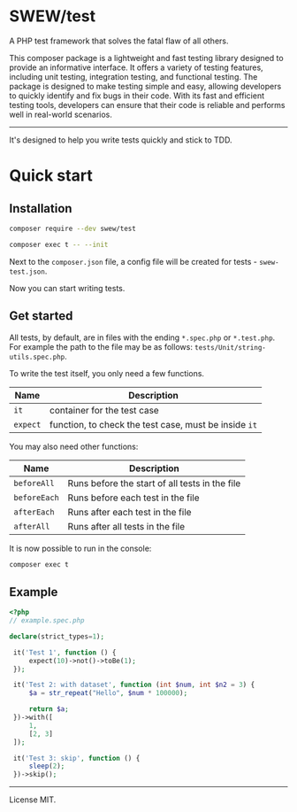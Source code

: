 # SWEW/test

A PHP test framework that solves the fatal flaw of all others.

This composer package is a lightweight and fast testing library designed to provide an informative interface. It offers a variety of testing features, including unit testing, integration testing, and functional testing. The package is designed to make testing simple and easy, allowing developers to quickly identify and fix bugs in their code. With its fast and efficient testing tools, developers can ensure that their code is reliable and performs well in real-world scenarios.

---

It's designed to help you write tests quickly and stick to TDD.

# Quick start

## Installation

```sh
composer require --dev swew/test

composer exec t -- --init
```

Next to the `composer.json` file, a config file will be created for tests - `swew-test.json`.

Now you can start writing tests.

## Get started

All tests, by default, are in files with the ending `*.spec.php` or `*.test.php`. For example the path to the file may be as follows: `tests/Unit/string-utils.spec.php`.

To write the test itself, you only need a few functions.

| Name | Description |
|---|---|
`it` | container for the test case
`expect` | function, to check the test case, must be inside `it`

You may also need other functions:

| Name | Description |
|---|---|
`beforeAll` | Runs before the start of all tests in the file
`beforeEach` | Runs before each test in the file
`afterEach` | Runs after each test in the file
`afterAll` | Runs after all tests in the file

It is now possible to run in the console:

```sh
composer exec t
```


## Example

```php
<?php
// example.spec.php

declare(strict_types=1);

 it('Test 1', function () {
     expect(10)->not()->toBe(1);
 });

 it('Test 2: with dataset', function (int $num, int $n2 = 3) {
     $a = str_repeat("Hello", $num * 100000);

     return $a;
 })->with([
     1,
     [2, 3]
 ]);

 it('Test 3: skip', function () {
     sleep(2);
 })->skip();
```

---

License MIT.

